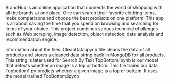 BrandHub is an online application that connects the world of shopping with all the brands
at one place. One can search their favorite clothing items, make comparisons and choose
the best products on one platform! This app is all about saving the time that you spend on browsing and searching for items of
your choice. This project combines various technical challenges such as Web scraping,
image detection, object detection, data analysis and recommendation engine.

Information about the files:
CleanData.ipynb file cleans the data of all products and stores a cleaned data string back in MongoDB for all products. This string is later used for Search By Text
TopBottom.ipynb is our model that detects whether an image is a top or bottom. This file trains our data
Topbottom1.py predicts whether a given image is a top or bottom. It uses the model trained TopBottom.ipynb
